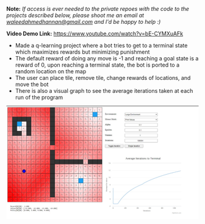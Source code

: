 **Note:** _If access is ever needed to the private repoes with the code to the projects described below, please shoot me an email at waleedahmedhannan@gmail.com and I'd be happy to help :)_

**Video Demo Link:** https://www.youtube.com/watch?v=bE-CYMXuAFk

* Made a q-learning project where a bot tries to get to a terminal state which maximizes rewards but minimizing punishment
* The default reward of doing any move is -1 and reaching a goal state is a reward of 0, upon reaching a terminal state, the bot is ported to a random location on the map
* The user can place tile, remove tile, change rewards of locations, and move the bot
* There is also a visual graph to see the average iterations taken at each run of the program 

![Q-learning picture](Pictures/q-learning.jpg)
